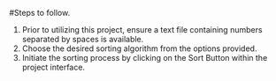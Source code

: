 #Steps to follow.
1. Prior to utilizing this project, ensure a text file containing numbers separated by spaces is available.
2. Choose the desired sorting algorithm from the options provided.
3. Initiate the sorting process by clicking on the Sort Button within the project interface.